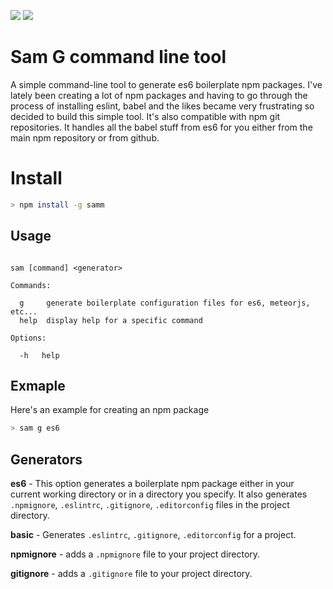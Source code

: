 <p>
  <img src="https://img.shields.io/badge/build-passing-brightgreen.svg" />
  <a href="https://www.npmjs.com/package/samm"><img src="https://img.shields.io/npm/v/samm.svg" /></a>
</p>

# Sam G command line tool

A simple command-line tool to generate es6 boilerplate npm packages. I've lately been creating a lot of npm packages and having to go through the process of installing eslint, babel and the likes became very frustrating so decided to build this simple tool. It's also compatible with npm git repositories. It handles all the babel stuff from es6 for you either from the main npm repository or from github.

# Install

```bash
> npm install -g samm
```


## Usage

```

sam [command] <generator>

Commands:

  g     generate boilerplate configuration files for es6, meteorjs, etc...
  help  display help for a specific command

Options:

  -h   help

```


## Exmaple

Here's an example for creating an npm package

```bash
> sam g es6
```

## Generators

**es6** - This option generates a boilerplate npm package either in your current working directory or in a directory you specify. It also generates `.npmignore`, `.eslintrc`, `.gitignore`, `.editorconfig` files in the project directory.

**basic** - Generates `.eslintrc`, `.gitignore`, `.editorconfig` for a project.

**npmignore** - adds a `.npmignore` file to your project directory.

**gitignore** - adds a `.gitignore` file to your project directory.
